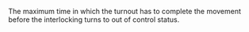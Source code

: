 The maximum time in which the turnout has to complete the movement before the interlocking turns to out of control status.

